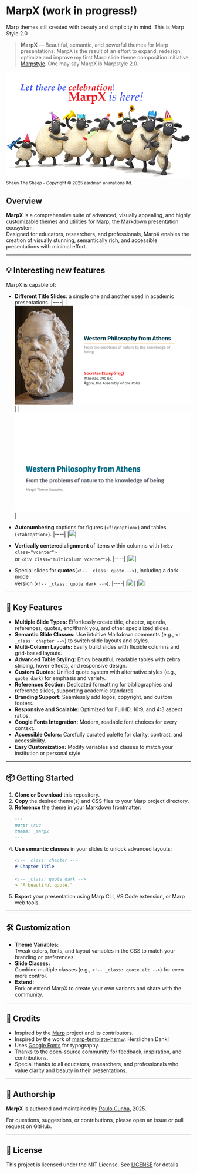# MarpX (work in progress!)
Marp themes still created with beauty and simplicity in mind. 
This is Marp Style 2.0

> **MarpX** — Beautiful, semantic, and powerful themes for Marp presentations.
> MarpX is the result of an effort to expand, redesign, optimize and improve my first Marp slide theme composition initiative [Marpstyle](https://github.com/cunhapaulo/marpstyle). One may say MarpX is Marpstyle 2.0.


![](./assets/images/cartoon/shawn001b.png)
<small>Shaun The Sheep - Copyright ©️ 2025 aardman animations ltd.</small>

## Overview

**MarpX** is a comprehensive suite of advanced, visually appealing, and highly customizable themes and utilities for [Marp](https://marp.app/), the Markdown presentation ecosystem.  
Designed for educators, researchers, and professionals, MarpX enables the creation of visually stunning, semantically rich, and accessible presentations with minimal effort.

---

## 💡 Interesting new features

MarpX is capable of:

- **Different Title Slides**: a simple one and another used in academic presentations.
  |----| 
  |![alt text](./assets/images/thinkers/socrates.png)  |
  |![alt text](./assets/images/thinkers/socrates2.png)  |


- **Autonumbering** captions for figures (`<figcaption>`) and tables (`<tabcaption>`).
  |----| 
  |<img src="https://github.com/user-attachments/assets/20fc8710-f045-4b4c-8d83-5cb860bd6913" />|


- **Vertically centered alignment** of items within columns with (`<div class="vcenter">`<br> or `<div class="multicolumn vcenter">`).
  |----|
  |<img src="https://github.com/user-attachments/assets/c5883ea2-b478-4bfe-83e7-9860045b5592" />|
  
- Special slides for **quotes**(`<!-- _class: quote -->`), including a dark mode<br> version (`<!-- _class: quote dark -->`).
  |----|
  |<img src="https://github.com/user-attachments/assets/ab811965-1bb9-4f18-9c1c-3ca8d332ab58" />|
  |<img  src="https://github.com/user-attachments/assets/f8808677-8c11-43f0-a3f3-5108ed2785de" />|

---

## 🚀 Key Features

- **Multiple Slide Types:** Effortlessly create title, chapter, agenda, references, quotes, end/thank you, and other specialized slides.
- **Semantic Slide Classes:** Use intuitive Markdown comments (e.g., `<!-- _class: chapter -->`) to switch slide layouts and styles.
- **Multi-Column Layouts:** Easily build slides with flexible columns and grid-based layouts.
- **Advanced Table Styling:** Enjoy beautiful, readable tables with zebra striping, hover effects, and responsive design.
- **Custom Quotes:** Unified quote system with alternative styles (e.g., `quote dark`) for emphasis and variety.
- **References Section:** Dedicated formatting for bibliographies and reference slides, supporting academic standards.
- **Branding Support:** Seamlessly add logos, copyright, and custom footers.
- **Responsive and Scalable:** Optimized for FullHD, 16:9, and 4:3 aspect ratios.
- **Google Fonts Integration:** Modern, readable font choices for every context.
- **Accessible Colors:** Carefully curated palette for clarity, contrast, and accessibility.
- **Easy Customization:** Modify variables and classes to match your institution or personal style.

---

## 📦 Getting Started

1. **Clone or Download** this repository.
2. **Copy** the desired theme(s) and CSS files to your Marp project directory.
3. **Reference** the theme in your Markdown frontmatter:
   ```markdown
   ---
   marp: true
   theme: _marpx
   ---
   ```
4. **Use semantic classes** in your slides to unlock advanced layouts:
   ```markdown
   <!-- _class: chapter -->
   # Chapter Title

   <!-- _class: quote dark -->
   > "A beautiful quote."
   ```
5. **Export** your presentation using Marp CLI, VS Code extension, or Marp web tools.

---

## 🛠️ Customization

- **Theme Variables:**  
  Tweak colors, fonts, and layout variables in the CSS to match your branding or preferences.
- **Slide Classes:**  
  Combine multiple classes (e.g., `<!-- _class: quote alt -->`) for even more control.
- **Extend:**  
  Fork or extend MarpX to create your own variants and share with the community.

---

## 🙏 Credits

- Inspired by the [Marp](https://marp.app/) project and its contributors.
- Inspired by the work of [marp-template-hsmw](https://git.hs-mittweida.de/marp/marp-template-hsmw). Herzlichen Dank!
- Uses [Google Fonts](https://fonts.google.com/) for typography.
- Thanks to the open-source community for feedback, inspiration, and contributions.
- Special thanks to all educators, researchers, and professionals who value clarity and beauty in their presentations.

---

## 👤 Authorship

**MarpX** is authored and maintained by [Paulo Cunha](https://github.com/cunhapaulo), 2025.

For questions, suggestions, or contributions, please open an issue or pull request on GitHub.

---

## 📄 License

This project is licensed under the MIT License. See [LICENSE](LICENSE) for details.

